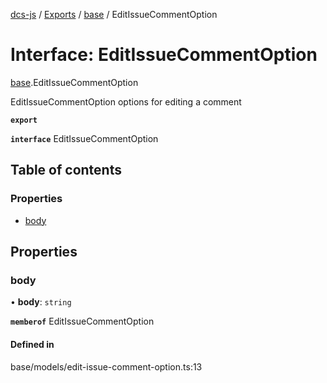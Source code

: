 [dcs-js](../README.md) / [Exports](../modules.md) / [base](../modules/base.md) / EditIssueCommentOption

# Interface: EditIssueCommentOption

[base](../modules/base.md).EditIssueCommentOption

EditIssueCommentOption options for editing a comment

**`export`**

**`interface`** EditIssueCommentOption

## Table of contents

### Properties

- [body](base.EditIssueCommentOption.md#body)

## Properties

### <a id="body" name="body"></a> body

• **body**: `string`

**`memberof`** EditIssueCommentOption

#### Defined in

base/models/edit-issue-comment-option.ts:13
